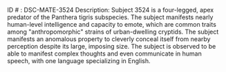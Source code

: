ID # : DSC-MATE-3524
Description: Subject 3524 is a four-legged, apex predator of the Panthera tigris subspecies. The subject manifests nearly human-level intelligence and capacity to emote, which are common traits among "anthropomorphic" strains of urban-dwelling cryptids. The subject manifests an anomalous property to cleverly conceal itself from nearby perception despite its large, imposing size. The subject is observed to be able to manifest complex thoughts and even communicate in human speech, with one language specializing in English.